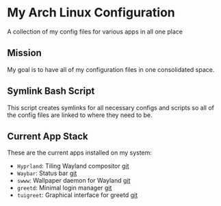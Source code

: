 # My Arch Linux Configuration
A collection of my config files for various apps in all one place

## Mission
My goal is to have all of my configuration files in one consolidated space. 

## Symlink Bash Script
This script creates symlinks for all necessary configs and scripts so all of the config files are linked to where they need to be. 

## Current App Stack
These are the current apps installed on my system:

- `Hyprland`: Tiling Wayland compositor [git](https://github.com/hyprwm/Hyprland) 
- `Waybar`: Status bar [git](https://github.com/Alexays/Waybar)
- `swww`: Wallpaper daemon for Wayland [git](https://github.com/Horus645/swww)
- `greetd`: Minimal login manager [git](https://github.com/kennylevinsen/greetd)
- `tuigreet`: Graphical interface for greetd [git](https://github.com/apognu/tuigreet)
